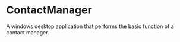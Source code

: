# ContactManager
A windows desktop application that performs the basic function of a contact manager. 
